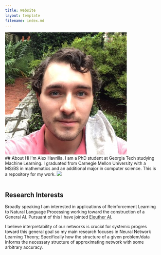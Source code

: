 ```yaml
---
title: Website
layout: template
filename: index.md
---
```


<img src="artifacts/alexh.jpg" class="portrait">

<div>
## About
Hi I'm Alex Havrilla. I am a PhD student at Georgia Tech studying Machine Learning. I graduated from Carnegie Mellon University with a MS/BS in mathematics and an additional major in computer science. This is a repository for my work.
<img src="alexh.jpg" class="portrait">
<div>

<br/>

## Research Interests

Broadly speaking I am interested in applications of Reinforcement Learning to Natural Language Processing working toward the construction of a General AI. Pursuant of this I have jointed <a href="https://github.com/Dahoas/DeepGalerkinMethod">Eleuther AI</a>.

I believe interpretability of our networks is crucial for systemic progres toward this general goal so my main research focuses in Neural Network Learning Theory; Specifically how the structure of a given problem/data informs the necessary structure of approximating network with some arbitrary accuracy.